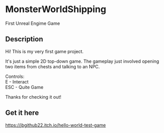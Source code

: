 # MonsterWorldShipping
First Unreal Engime Game

## Description
Hi! This is my very first game project.

It's just a simple 2D top-down game. The gameplay just involved opening two items from chests and talking to an NPC.

Controls:  
E - Interact  
ESC - Quite Game  

Thanks for checking it out!

## Get it here
https://jbgithub22.itch.io/hello-world-test-game
